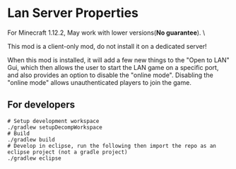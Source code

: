 # Lan Server Properties
For Minecraft 1.12.2, May work with lower versions(__No guarantee__). \

This mod is a client-only mod, do not install it on a dedicated server!

When this mod is installed, it will add a few new things to the "Open to LAN" Gui, which then allows the user to start the LAN game on a specific port, and also provides an option to disable the "online mode". Disabling the "online mode" allows unauthenticated players to join the game.

## For developers
```
# Setup development workspace
./gradlew setupDecompWorkspace
# Build
./gradlew build
# Develop in eclipse, run the following then import the repo as an eclipse project (not a gradle project)
./gradlew eclipse
```
